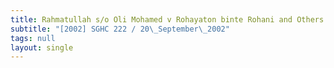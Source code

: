 ```yaml
---
title: Rahmatullah s/o Oli Mohamed v Rohayaton binte Rohani and Others
subtitle: "[2002] SGHC 222 / 20\_September\_2002"
tags: null
layout: single
---
```


